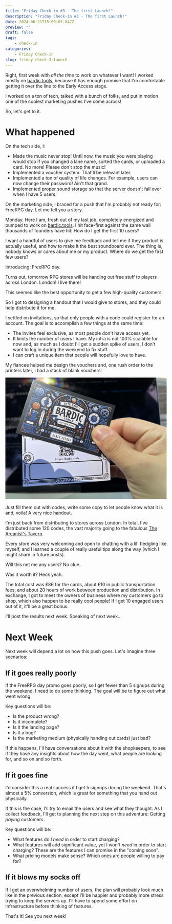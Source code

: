 ```yaml
---
title: "Friday Check-in #3 - The first Launch!"
description: "Friday Check-in #3 - The first Launch!"
date: 2024-06-21T15:09:07.847Z
preview: ""
draft: false
tags:
    - check-in
categories:
    - Friday Check-in
slug: friday-check-3-launch
---
```


Right, first week with _all the time_ to work on whatever I want!
I worked mostly on [bardic.tools](https://bardic.tools), because it has enough promise that I'm comfortable getting it over the line to the Early Access stage.

I worked on a ton of tech, talked with a bunch of folks, and put in motion one of the coolest marketing pushes I've come across!

So, let's get to it.

# What happened
On the tech side, I:
- Made the music never stop! Until now, the music you were playing would stop if you changed a lane name, sorted the cards, or uploaded a card. No more! Please don't stop the music!
- Implemented a voucher system. That'll be relevant later.
- Implemented a ton of quality of life changes. For example, users can now change their password! Ain't that grand.
- Implemented proper sound storage so that the server doesn't fall over when I have 5 users.

On the marketing side, I braced for a push that I'm probably not ready for: FreeRPG day. Let me tell you a story.

Monday. Here I am, fresh out of my last job, completely energized and pumped to work on [bardic.tools](https://bardic.tools). I hit face-first against the same wall thousands of founders have hit: How do I get the first 10 users?

I want a handful of users to give me feedback and tell me if they product is actually useful, and how to make it the best soundboard ever. The thing is, nobody knows or cares about me or my product. Where do we get the first few users?

Introducing: FreeRPG day.

Turns out, tomorrow RPG stores will be handing out free stuff to players across London. London! I live there!

This seemed like the best opportunity to get a few high-quality customers. 

So I got to designing a handout that I would give to stores, and they could help distribute it for me.

I settled on invitations, so that only people with a code could register for an account. The goal is to accomplish a few things at the same time:
- The invites feel exclusive, as most people don't have access yet.
- It limits the number of users I have. My infra is not 100% scalable for now and, as much as I doubt I'll get a sudden spike of users, I don't want to log in during the weekend to fix stuff.
- I can craft a unique item that people will hopefully love to have.

My fiancee helped me design the vouchers and, one rush order to the printers later, I had a stack of blank vouchers!

![Vouchers for Bardic Tools early access](cards.jpg)

Just fill them out with codes, write some copy to let people know what it is and, voila! A very nice handout.

I'm just back from distributing to stores across London. In total, I've distributed some 120 codes, the vast majority going to the fabulous [The Arcanist's Tavern](https://arcaniststavern.uk/).

Every store was very welcoming and open to chatting with a lil' fledgling like myself, and I learned a couple of really useful tips along the way (which I might share in future posts).

Will this net me any users? No clue.

Was it worth it? Heck yeah.

The total cost was £86 for the cards, about £10 in public transportation fees, and about 20 hours of work between production and distribution. In exchange, I got to meet the owners of business where my customers go to shop, which also happen to be really cool people! If I get 10 engaged users out of it, it'll be a great bonus.

I'll post the results next week. Speaking of next week...

# Next Week

Next week will depend a lot on how this push goes. Let's imagine three scenarios:

## If it goes really poorly
If the FreeRPG day promo goes poorly, so I get fewer than 5 signups during the weekend, I need to do some thinking. The goal will be to figure out what went wrong.

Key questions will be:
- Is the product wrong? 
- Is it incomplete?
- Is it the landing page?
- Is it a bug? 
- Is the marketing medium (physically handing out cards) just bad?

If this happens, I'll have conversations about it with the shopkeepers, to see if they have any insights about how the day went, what people are looking for, and so on and so forth.

## If it goes fine
I'd consider this a real success if I get 5 signups during the weekend. That's almost a 5% conversion, which is great for something that you hand out physically.

If this is the case, I'll try to email the users and see what they thought. As I collect feedback, I'll get to planning the next step on this adventure: Getting _paying_ customers. 

Key questions will be:
- What features do I _need_ in order to start charging?
- What features will add significant value, yet I won't _need_ in order to start charging? These are the features I can promise in the "coming soon".
- What pricing models make sense? Which ones are people willing to pay for?

## If it blows my socks off
If I get an overwhelming number of users, the plan will probably look much like in the previous section, except I'll be happier and probably more stress trying to keep the servers up. I'll have to spend some effort on infrastructure before thinking of features.


That's it! See you next week!
